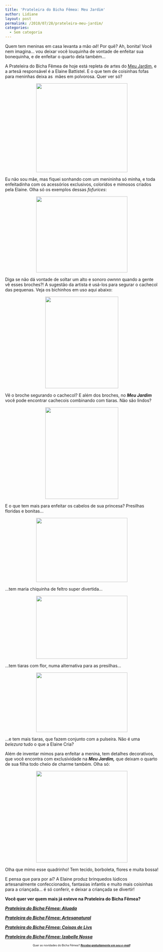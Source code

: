 ```yaml
---
title: 'Prateleira do Bicha Fêmea: Meu Jardim'
author: Lidiane
layout: post
permalink: /2010/07/28/prateleira-meu-jardim/
categories:
  - Sem categoria
---
```

Quem tem meninas em casa levanta a mão _aê_! Por quê? Ah, bonita! Você nem imagina… vou deixar você louquinha de vontade de enfeitar sua bonequinha, e de enfeitar o quarto dela também…

A Prateleira do Bicha Fêmea de hoje está repleta de artes do <a href="http://lojameujardim.blogspot.com/" target="_blank" rel="noopener noreferrer">Meu Jardim</a>, e a artesã responsável é a Elaine Battistel. E o que tem de coisinhas fofas para meninhas deixa as  mães em polvorosa. Quer ver só?

<!--more-->

<p style="text-align: center;">
  <a href="https://www.trololodemulher.com.br/2010/07/logo-meu-jardim.jpg"><img class="size-medium wp-image-4883 aligncenter" title="logo meu jardim" src="https://www.trololodemulher.com.br/2010/07/logo-meu-jardim-300x291.jpg" alt="" width="300" height="291" /></a>
</p>

Eu não sou mãe, mas fiquei sonhando com um menininha só minha, e toda enfeitadinha com os acessórios exclusivos, coloridos e mimosos criados pela Elaine. Olha só os exemplos dessas _fofurices_:

<p style="text-align: center;">
  <a href="https://www.trololodemulher.com.br/2010/07/broche-infantil-para-cachecol1.jpg"><img class="size-medium wp-image-4876 aligncenter" title="broche infantil para cachecol[1]" src="https://www.trololodemulher.com.br/2010/07/broche-infantil-para-cachecol1-300x249.jpg" alt="" width="300" height="249" /></a>
</p>

Diga se não dá vontade de soltar um alto e sonoro _ownnn_ quando a gente vê esses broches?! A sugestão da artista é usá-los para segurar o cachecol das pequenas. Veja os bichinhos em uso aqui abaixo:

<p style="text-align: center;">
  <a href="https://www.trololodemulher.com.br/2010/07/broche11.jpg"><img class="size-medium wp-image-4875 aligncenter" title="broche1[1]" src="https://www.trololodemulher.com.br/2010/07/broche11-240x300.jpg" alt="" width="240" height="300" /></a>
</p>

Vê o broche segurando o cachecol? E além dos broches, no **_Meu Jardim_** você pode encontrar cachecois combinando com tiaras. Não são lindos?

<p style="text-align: center;">
  <a href="https://www.trololodemulher.com.br/2010/07/mais-presilhas1.jpg"><img class="size-medium wp-image-4877 aligncenter" title="mais presilhas[1]" src="https://www.trololodemulher.com.br/2010/07/mais-presilhas1-240x300.jpg" alt="" width="240" height="300" /></a>
</p>

E o que tem mais para enfeitar os cabelos de sua princesa? Presilhas floridas e bonitas…

<p style="text-align: center;">
  <a href="https://www.trololodemulher.com.br/2010/07/maria-chica-joaninha1.jpg"><img class="size-medium wp-image-4878 aligncenter" title="maria chica joaninha[1]" src="https://www.trololodemulher.com.br/2010/07/maria-chica-joaninha1-300x210.jpg" alt="" width="300" height="210" /></a>
</p>

…tem maria chiquinha de feltro super divertida…

<p style="text-align: center;">
  <a href="https://www.trololodemulher.com.br/2010/07/Tiaras-com-flor.jpg"><img class="size-medium wp-image-4881 aligncenter" title="Tiaras com flor" src="https://www.trololodemulher.com.br/2010/07/Tiaras-com-flor-300x206.jpg" alt="" width="300" height="206" /></a>
</p>

…tem tiaras com flor, numa alternativa para as presilhas…

<p style="text-align: center;">
  <a href="https://www.trololodemulher.com.br/2010/07/tiara41.jpg"><img class="size-medium wp-image-4880 aligncenter" title="tiara4[1]" src="https://www.trololodemulher.com.br/2010/07/tiara41-300x195.jpg" alt="" width="300" height="195" /></a>
</p>

…e tem mais tiaras, que fazem conjunto com a pulseira. Não é uma _belezura_ tudo o que a Elaine Cria?

Além de inventar mimos para enfeitar a menina, tem detalhes decorativos, que você encontra com exclusividade na **_Meu Jardim,_** que deixam o quarto de sua filha todo cheio de charme também. Olha só:

<p style="text-align: center;">
  <a href="https://www.trololodemulher.com.br/2010/07/quadro1.jpg"><img class="size-medium wp-image-4879 aligncenter" title="quadro[1]" src="https://www.trololodemulher.com.br/2010/07/quadro1-300x300.jpg" alt="" width="300" height="300" /></a>
</p>

Olha que mimo esse quadrinho! Tem tecido, borboleta, flores e muita bossa!

E pensa que para por aí? A Elaine produz brinquedos lúdicos artesanalmente confeccionados, fantasias infantis e muito mais coisinhas para a criançada… é só conferir, e deixar a criançada se divertir!

**Você quer ver quem mais já esteve na Prateleira do Bicha Fêmea?**

**_[Prateleira do Bicha Fêmea: Aluada](http://www.trololodemulher.com.br/2010/06/09/artesanato-aluada/)_**

**_[Prateleira do Bicha Fêmea: Artesanatural](http://www.trololodemulher.com.br/2010/05/05/artesanato-artesanatural/)_**

**_[Prateleira do Bicha Fêmea: Coisas de Livs](http://www.trololodemulher.com.br/2010/04/07/prateleira-do-bicha-femea-coisas-de-livs/)_**

**_[Prateleira do Bicha Fêmea: Izabelle Nossa](http://www.trololodemulher.com.br/2010/02/03/prateleira-do-bicha-femea-%e2%80%93-izabelle-nossa/)_**

<p style="text-align: center;">
  <span style="font-size: xx-small;">Quer as novidades do Bicha Fêmea? <strong><em><a href="http://feedburner.google.com/fb/a/mailverify?uri=blogbichafemea&loc=pt_BR">Receba gratuitamente em seu e-mail</a></em></strong>!</span>
</p>
